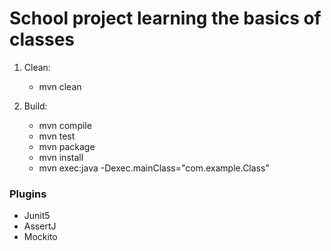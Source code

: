 # School project learning the basics of classes

1. Clean:
    * mvn clean

2. Build:
    * mvn compile
    * mvn test
    * mvn package
    * mvn install
    * mvn exec:java -Dexec.mainClass="com.example.Class"

### Plugins
* Junit5
* AssertJ
* Mockito
